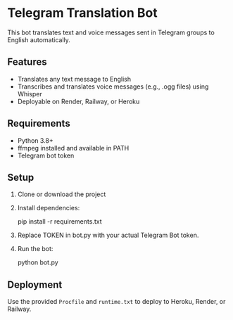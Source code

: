 # Telegram Translation Bot

This bot translates text and voice messages sent in Telegram groups to English automatically.

## Features

- Translates any text message to English
- Transcribes and translates voice messages (e.g., .ogg files) using Whisper
- Deployable on Render, Railway, or Heroku

## Requirements

- Python 3.8+
- ffmpeg installed and available in PATH
- Telegram bot token

## Setup

1. Clone or download the project
2. Install dependencies:

   pip install -r requirements.txt

3. Replace TOKEN in bot.py with your actual Telegram Bot token.
4. Run the bot:

   python bot.py

## Deployment

Use the provided `Procfile` and `runtime.txt` to deploy to Heroku, Render, or Railway.

